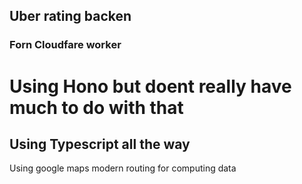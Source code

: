 ## Uber rating backen
### Forn Cloudfare worker 
# Using Hono but doent really have much to do with that
## Using Typescript all the way

Using google maps modern routing for computing data
